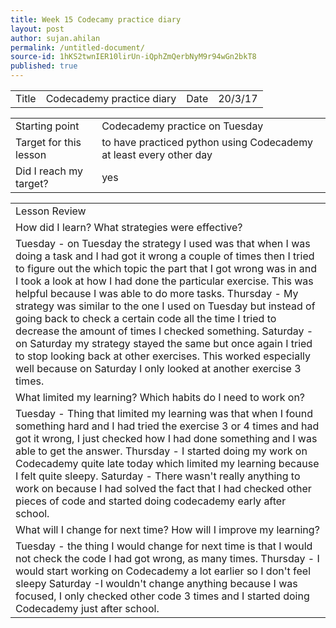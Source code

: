 ```yaml
---
title: Week 15 Codecamy practice diary
layout: post
author: sujan.ahilan
permalink: /untitled-document/
source-id: 1hKS2twnIER10lirUn-iQphZmQerbNyM9r94wGn2bkT8
published: true
---
```

<table>
  <tr>
    <td>Title</td>
    <td>Codecademy practice diary</td>
    <td>Date</td>
    <td>20/3/17</td>
  </tr>
</table>


<table>
  <tr>
    <td>Starting point</td>
    <td>Codecademy practice on Tuesday</td>
  </tr>
  <tr>
    <td>Target for this lesson</td>
    <td>to have practiced python using Codecademy at least every other day</td>
  </tr>
  <tr>
    <td>Did I reach my target?</td>
    <td>yes</td>
  </tr>
</table>


<table>
  <tr>
    <td>Lesson Review</td>
  </tr>
  <tr>
    <td>How did I learn? What strategies were effective? </td>
  </tr>
  <tr>
    <td>Tuesday - on Tuesday the strategy I used was that when I was doing a task and I had got it wrong a couple of times then I tried to figure out the which topic the part that I got wrong was in and I took a look at how I had done the particular exercise. This was helpful because I was able to do more tasks.
Thursday - My strategy was similar to the one I used on Tuesday but instead of going back to check a certain code all the time I tried to decrease the amount of times I checked something.
Saturday - on Saturday my strategy stayed the same but once again I tried to stop looking back at other exercises. This worked especially well because on Saturday I only looked at another exercise 3 times.
</td>
  </tr>
  <tr>
    <td>What limited my learning? Which habits do I need to work on? </td>
  </tr>
  <tr>
    <td>Tuesday - Thing that limited my learning was that when I found something hard and I had tried the exercise 3 or 4 times and had got it wrong, I just checked how I had done something and I was able to get the answer.
Thursday - I started doing my work on Codecademy quite late today which limited my learning because I felt quite sleepy.
Saturday - There wasn't really anything to work on because I had solved the fact that I had checked other pieces of code and started doing codecademy early after school.</td>
  </tr>
  <tr>
    <td>What will I change for next time? How will I improve my learning?</td>
  </tr>
  <tr>
    <td>Tuesday -  the thing I would change for next time is that I would not check the code I had got wrong, as many times.
Thursday - I would start working on Codecademy a lot earlier so I don't feel sleepy
Saturday -I wouldn't change anything because I was focused, I only checked other code 3 times and I started doing Codecademy just after school.</td>
  </tr>
</table>


